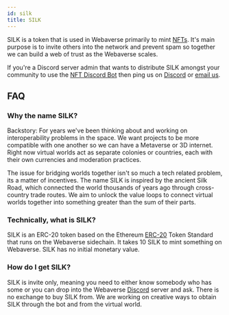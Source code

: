 ```yaml
---
id: silk 
title: SILK 
---
```


SILK is a token that is used in Webaverse primarily to mint [NFTs](./nfts). It's main purpose is to invite others into the network and prevent spam so together we can build a web of trust as the Webaverse scales.

If you're a Discord server admin that wants to distribute SILK amongst your community to use the [NFT Discord Bot](https://webaverse.com/discordbot) then ping us on [Discord](https://discord.gg/3byWubumSa) or [email us](hello@webaverse.com).

## FAQ

### Why the name SILK?

Backstory: For years we've been thinking about and working on interoperability problems in the space. We want projects to be more compatible with one another so we can have a Metaverse or 3D internet. Right now virtual worlds act as separate colonies or countries, each with their own currencies and moderation practices.

The issue for bridging worlds together isn't so much a tech related problem, its a matter of incentives. The name SILK is inspired by the ancient Silk Road, which connected the world thousands of years ago through cross-country trade routes. We aim to unlock the value loops to connect virtual worlds together into something greater than the sum of their parts.

### Technically, what is SILK?

SILK is an ERC-20 token based on the Ethereum [ERC-20](https://eips.ethereum.org/EIPS/eip-20) Token Standard that runs on the Webaverse sidechain. It takes 10 SILK to mint something on Webaverse. SILK has no initial monetary value.

### How do I get SILK?

SILK is invite only, meaning you need to either know somebody who has some or you can drop into the Webaverse [Discord](discord.gg/VyneJY7) server and ask. There is no exchange to buy SILK from. We are working on creative ways to obtain SILK through the bot and from the virtual world.